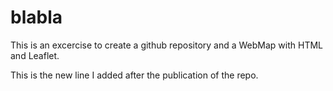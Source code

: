 # blabla
 
This is an excercise to create a github repository and a WebMap with HTML and Leaflet.
 
This is the new line I added after the publication of the repo.
